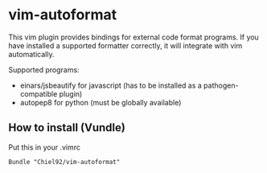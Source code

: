 vim-autoformat
==============

This vim plugin provides bindings for external code format programs.
If you have installed a supported formatter correctly, it will integrate with vim automatically.

Supported programs:
* einars/jsbeautify for javascript (has to be installed as a pathogen-compatible plugin)
* autopep8 for python (must be globally available)

How to install (Vundle)
-----------------------

Put this in your .vimrc

```vim
Bundle "Chiel92/vim-autoformat"
```

